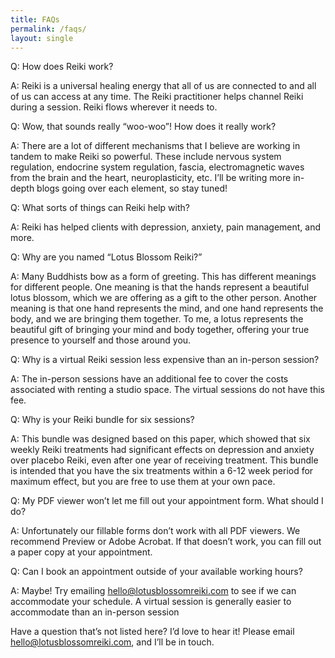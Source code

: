 ```yaml
---
title: FAQs
permalink: /faqs/
layout: single
---
```


Q: How does Reiki work?

A: Reiki is a universal healing energy that all of us are connected to and all of us can access at any time. The Reiki practitioner helps channel Reiki during a session. Reiki flows wherever it needs to. 

Q: Wow, that sounds really “woo-woo”! How does it really work?

A: There are a lot of different mechanisms that I believe are working in tandem to make Reiki so powerful. These include nervous system regulation, endocrine system regulation, fascia, electromagnetic waves from the brain and the heart, neuroplasticity, etc. I’ll be writing more in-depth blogs going over each element, so stay tuned!

Q: What sorts of things can Reiki help with?

A: Reiki has helped clients with depression, anxiety, pain management, and more.

Q: Why are you named “Lotus Blossom Reiki?”

A: Many Buddhists bow as a form of greeting. This has different meanings for different people. One meaning is that the hands represent a beautiful lotus blossom, which we are offering as a gift to the other person. Another meaning is that one hand represents the mind, and one hand represents the body, and we are bringing them together. To me, a lotus represents the beautiful gift of bringing your mind and body together, offering your true presence to yourself and those around you. 

Q: Why is a virtual Reiki session less expensive than an in-person session?

A: The in-person sessions have an additional fee to cover the costs associated with renting a studio space. The virtual sessions do not have this fee.

Q: Why is your Reiki bundle for six sessions?

A: This bundle was designed based on this paper, which showed that six weekly Reiki treatments had significant effects on depression and anxiety over placebo Reiki, even after one year of receiving treatment. This bundle is intended that you have the six treatments within a 6-12 week period for maximum effect, but you are free to use them at your own pace.

Q: My PDF viewer won’t let me fill out your appointment form. What should I do?

A: Unfortunately our fillable forms don’t work with all PDF viewers. We recommend Preview or Adobe Acrobat. If that doesn’t work, you can fill out a paper copy at your appointment.

Q: Can I book an appointment outside of your available working hours?

A: Maybe! Try emailing [hello@lotusblossomreiki.com](mailto:hello@lotusblossomreiki.com) to see if we can accommodate your schedule. A virtual session is generally easier to accommodate than an in-person session


Have a question that’s not listed here? I’d love to hear it! Please email [hello@lotusblossomreiki.com](mailto:hello@lotusblossomreiki.com), and I’ll be in touch. 
